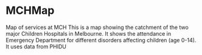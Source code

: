 # MCHMap
Map of services at MCH
This is a map showing the catchment of the two major Children Hospitals in Melbourne. It shows the attendance in Emergency Department for different disorders affecting children (age 0-14). It uses data from PHIDU
